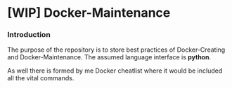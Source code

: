 # [WIP] Docker-Maintenance

### Introduction 
The purpose of the repository is to store best practices of Docker-Creating and Docker-Maintenance.
The assumed language interface is **python**.

As well there is formed by me Docker cheatlist where it would be included all the vital commands.     
